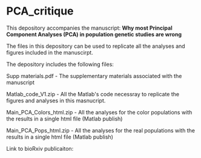 # PCA_critique
This depository accompanies the manuscript:
**Why most Principal Component Analyses (PCA) in population genetic studies are wrong**

The files in this depository can be used to replicate all the analyses and figures included in the manuscirpt.

The depository includes the following files:

Supp materials.pdf - The supplementary materials associated with the manuscript

Matlab_code_V1.zip - All the Matlab's code necessray to replicate the figures and analyses in this masnucript.

Main_PCA_Colors_html.zip - All the analyses for the color populations with the results in a single html file (Matlab publish) 

Main_PCA_Pops_html.zip - All the analyses for the real  populations with the results in a single html file (Matlab publish)


Link to bioRxiv publicaiton:

